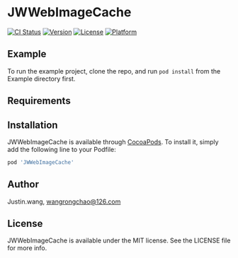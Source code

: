 # JWWebImageCache

[![CI Status](https://img.shields.io/travis/Justin.wang/JWWebImageCache.svg?style=flat)](https://travis-ci.org/Justin.wang/JWWebImageCache)
[![Version](https://img.shields.io/cocoapods/v/JWWebImageCache.svg?style=flat)](https://cocoapods.org/pods/JWWebImageCache)
[![License](https://img.shields.io/cocoapods/l/JWWebImageCache.svg?style=flat)](https://cocoapods.org/pods/JWWebImageCache)
[![Platform](https://img.shields.io/cocoapods/p/JWWebImageCache.svg?style=flat)](https://cocoapods.org/pods/JWWebImageCache)

## Example

To run the example project, clone the repo, and run `pod install` from the Example directory first.

## Requirements

## Installation

JWWebImageCache is available through [CocoaPods](https://cocoapods.org). To install
it, simply add the following line to your Podfile:

```ruby
pod 'JWWebImageCache'
```

## Author

Justin.wang, wangrongchao@126.com

## License

JWWebImageCache is available under the MIT license. See the LICENSE file for more info.
